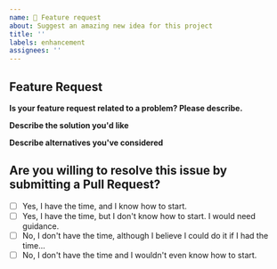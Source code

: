 ```yaml
---
name: 🌈 Feature request
about: Suggest an amazing new idea for this project
title: ''
labels: enhancement
assignees: ''
---
```


## Feature Request

**Is your feature request related to a problem? Please describe.**

<!-- A clear and concise description of what the problem is. Ex. I have an issue when [...] -->

**Describe the solution you'd like**

<!-- A clear and concise description of what you want to happen. Add any considered drawbacks. -->

**Describe alternatives you've considered**

<!-- A clear and concise description of any alternative solutions or features you've considered. -->

## Are you willing to resolve this issue by submitting a Pull Request?

<!--
  Remember that first-time contributors are welcome! 🙌
-->

- [ ] Yes, I have the time, and I know how to start.
- [ ] Yes, I have the time, but I don't know how to start. I would need guidance.
- [ ] No, I don't have the time, although I believe I could do it if I had the time...
- [ ] No, I don't have the time and I wouldn't even know how to start.

<!--
  👋 Have a great day and thank you for the feature request!
-->
